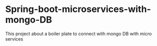 # Spring-boot-microservices-with-mongo-DB
This project about a boiler plate to connect with mongo DB with micro services
